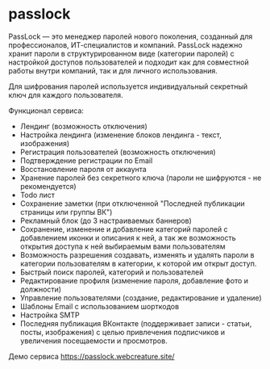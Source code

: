 # passlock
PassLock — это менеджер паролей нового поколения, созданный для профессионалов, ИТ-специалистов и компаний. PassLock надежно хранит пароли в структурированном виде (категории паролей) с настройкой доступов пользователей и подходит как для совместной работы внутри компаний, так и для личного использования.

Для шифрования паролей используется индивидуальный секретный ключ для каждого пользователя.

Функционал сервиса:

- Лендинг (возможность отключения)
- Настройка лендинга (изменение блоков лендинга - текст, изображения)
- Регистрация пользователей (возможность отключения)
- Подтверждение регистрации по Email
- Восстановление пароля от аккаунта
- Хранение паролей без секретного ключа (пароли не шифруются - не рекомендуется)
- Todo лист
- Сохранение заметки (при отключенной "Последней публикации страницы или группы ВК")
- Рекламный блок (до 3 настраиваемых баннеров)
- Сохранение, изменение и добавление категорий паролей с добавлением иконки и описания к ней, а так же возможность открытия доступа к ней выбираемым вами пользователям
- Возможность разрешения создавать, изменять и удалять пароли в категории пользователям в категории, к которой им открыт доступ.
- Быстрый поиск паролей, категорий и пользователей
- Редактирование профиля (изменение пароля, добавление фото и должности)
- Управление пользователями (создание, редактирование и удаление)
- Шаблоны Email с использованием шорткодов
- Настройка SMTP
- Последняя публикация ВКонтакте (поддерживает записи - статьи, посты, изображения) с целью привлечения подписчиков и увеличения посещаемости и просмотров.

Демо сервиса https://passlock.webcreature.site/
